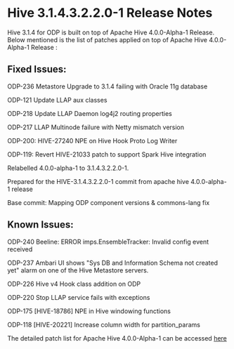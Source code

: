 # Hive 3.1.4.3.2.2.0-1 Release Notes

 

Hive 3.1.4 for ODP is built on top of Apache Hive 4.0.0-Alpha-1 Release. Below mentioned is the list of patches applied on top of Apache Hive 4.0.0-Alpha-1 Release :

 

## Fixed Issues:

ODP-236 Metastore Upgrade to 3.1.4 failing with Oracle 11g database

ODP-121 Update LLAP aux classes

ODP-218 Update LLAP Daemon log4j2 routing properties

ODP-217 LLAP Multinode failure with Netty mismatch version

ODP-200: HIVE-27240 NPE on Hive Hook Proto Log Writer

ODP-119: Revert HIVE-21033 patch to support Spark Hive integration

Relabelled 4.0.0-alpha-1 to 3.1.4.3.2.2.0-1.

Prepared for the HIVE-3.1.4.3.2.2.0-1 commit from apache hive 4.0.0-alpha-1 release

Base commit: Mapping ODP component versions & commons-lang fix

 

## Known Issues:

ODP-240     Beeline: ERROR imps.EnsembleTracker: Invalid config event received

ODP-237     Ambari UI shows "Sys DB and Information Schema not created yet" alarm on one of the Hive Metastore servers.

ODP-226     Hive v4 Hook class addition on ODP

ODP-220     Stop LLAP service fails with exceptions

ODP-175     [HIVE-18786] NPE in Hive windowing functions

ODP-118     [HIVE-20221] Increase column width for partition_params

  
The detailed patch list for Apache Hive 4.0.0-Alpha-1 can be accessed [here](https://issues.apache.org/jira/secure/ReleaseNote.jspa?version=12351399&styleName=Html&projectId=12310843)